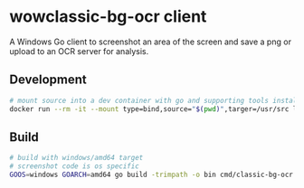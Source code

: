 # wowclassic-bg-ocr client

A Windows Go client to screenshot an area of the screen and save a png or upload to an OCR server for analysis.

## Development

```bash
# mount source into a dev container with go and supporting tools installed
docker run --rm -it --mount type=bind,source="$(pwd)",targer=/usr/src lobsterbandit/dev-golang:edge
```

## Build

```bash
# build with windows/amd64 target
# screenshot code is os specific
GOOS=windows GOARCH=amd64 go build -trimpath -o bin cmd/classic-bg-ocr
```
